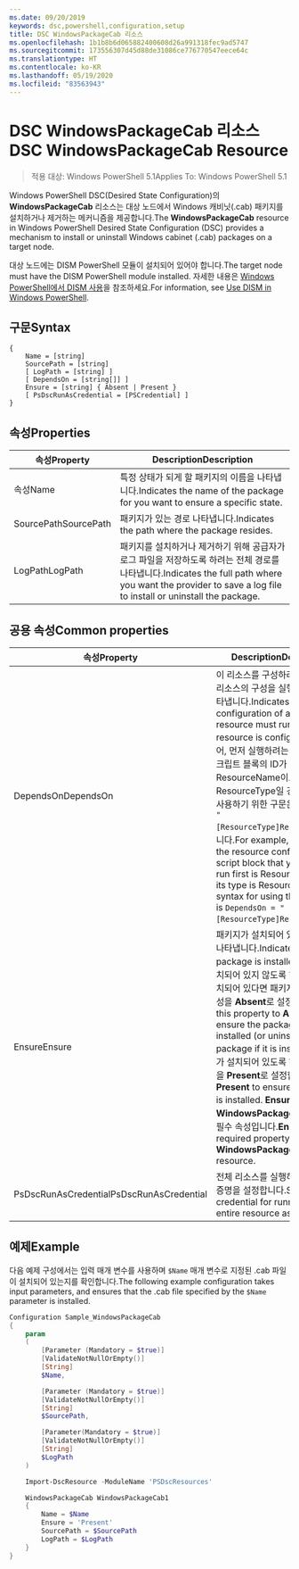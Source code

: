 ```yaml
---
ms.date: 09/20/2019
keywords: dsc,powershell,configuration,setup
title: DSC WindowsPackageCab 리소스
ms.openlocfilehash: 1b1b8b6d065882400608d26a991318fec9ad5747
ms.sourcegitcommit: 173556307d45d88de31086ce776770547eece64c
ms.translationtype: HT
ms.contentlocale: ko-KR
ms.lasthandoff: 05/19/2020
ms.locfileid: "83563943"
---
```

# <a name="dsc-windowspackagecab-resource"></a><span data-ttu-id="b61b2-103">DSC WindowsPackageCab 리소스</span><span class="sxs-lookup"><span data-stu-id="b61b2-103">DSC WindowsPackageCab Resource</span></span>

> <span data-ttu-id="b61b2-104">적용 대상: Windows PowerShell 5.1</span><span class="sxs-lookup"><span data-stu-id="b61b2-104">Applies To: Windows PowerShell 5.1</span></span>

<span data-ttu-id="b61b2-105">Windows PowerShell DSC(Desired State Configuration)의 **WindowsPackageCab** 리소스는 대상 노드에서 Windows 캐비닛(.cab) 패키지를 설치하거나 제거하는 메커니즘을 제공합니다.</span><span class="sxs-lookup"><span data-stu-id="b61b2-105">The **WindowsPackageCab** resource in Windows PowerShell Desired State Configuration (DSC) provides a mechanism to install or uninstall Windows cabinet (.cab) packages on a target node.</span></span>

<span data-ttu-id="b61b2-106">대상 노드에는 DISM PowerShell 모듈이 설치되어 있어야 합니다.</span><span class="sxs-lookup"><span data-stu-id="b61b2-106">The target node must have the DISM PowerShell module installed.</span></span> <span data-ttu-id="b61b2-107">자세한 내용은 [Windows PowerShell에서 DISM 사용](/windows-hardware/manufacture/desktop/use-dism-in-windows-powershell-s14)을 참조하세요.</span><span class="sxs-lookup"><span data-stu-id="b61b2-107">For information, see [Use DISM in Windows PowerShell](/windows-hardware/manufacture/desktop/use-dism-in-windows-powershell-s14).</span></span>

## <a name="syntax"></a><span data-ttu-id="b61b2-108">구문</span><span class="sxs-lookup"><span data-stu-id="b61b2-108">Syntax</span></span>

```Syntax
{
    Name = [string]
    SourcePath = [string]
    [ LogPath = [string] ]
    [ DependsOn = [string[]] ]
    Ensure = [string] { Absent | Present }
    [ PsDscRunAsCredential = [PSCredential] ]
}
```

## <a name="properties"></a><span data-ttu-id="b61b2-109">속성</span><span class="sxs-lookup"><span data-stu-id="b61b2-109">Properties</span></span>

|<span data-ttu-id="b61b2-110">속성</span><span class="sxs-lookup"><span data-stu-id="b61b2-110">Property</span></span> |<span data-ttu-id="b61b2-111">Description</span><span class="sxs-lookup"><span data-stu-id="b61b2-111">Description</span></span> |
|---|---|
|<span data-ttu-id="b61b2-112">속성</span><span class="sxs-lookup"><span data-stu-id="b61b2-112">Name</span></span> |<span data-ttu-id="b61b2-113">특정 상태가 되게 할 패키지의 이름을 나타냅니다.</span><span class="sxs-lookup"><span data-stu-id="b61b2-113">Indicates the name of the package for you want to ensure a specific state.</span></span> |
|<span data-ttu-id="b61b2-114">SourcePath</span><span class="sxs-lookup"><span data-stu-id="b61b2-114">SourcePath</span></span> |<span data-ttu-id="b61b2-115">패키지가 있는 경로 나타냅니다.</span><span class="sxs-lookup"><span data-stu-id="b61b2-115">Indicates the path where the package resides.</span></span> |
|<span data-ttu-id="b61b2-116">LogPath</span><span class="sxs-lookup"><span data-stu-id="b61b2-116">LogPath</span></span> |<span data-ttu-id="b61b2-117">패키지를 설치하거나 제거하기 위해 공급자가 로그 파일을 저장하도록 하려는 전체 경로를 나타냅니다.</span><span class="sxs-lookup"><span data-stu-id="b61b2-117">Indicates the full path where you want the provider to save a log file to install or uninstall the package.</span></span> |

## <a name="common-properties"></a><span data-ttu-id="b61b2-118">공용 속성</span><span class="sxs-lookup"><span data-stu-id="b61b2-118">Common properties</span></span>

|<span data-ttu-id="b61b2-119">속성</span><span class="sxs-lookup"><span data-stu-id="b61b2-119">Property</span></span> |<span data-ttu-id="b61b2-120">Description</span><span class="sxs-lookup"><span data-stu-id="b61b2-120">Description</span></span> |
|---|---|
|<span data-ttu-id="b61b2-121">DependsOn</span><span class="sxs-lookup"><span data-stu-id="b61b2-121">DependsOn</span></span> |<span data-ttu-id="b61b2-122">이 리소스를 구성하려면 먼저 다른 리소스의 구성을 실행해야 함을 나타냅니다.</span><span class="sxs-lookup"><span data-stu-id="b61b2-122">Indicates that the configuration of another resource must run before this resource is configured.</span></span> <span data-ttu-id="b61b2-123">예를 들어, 먼저 실행하려는 리소스 구성 스크립트 블록의 ID가 ResourceName이고 해당 형식이 ResourceType일 경우, 이 속성을 사용하기 위한 구문은 `DependsOn = "[ResourceType]ResourceName"`입니다.</span><span class="sxs-lookup"><span data-stu-id="b61b2-123">For example, if the ID of the resource configuration script block that you want to run first is ResourceName and its type is ResourceType, the syntax for using this property is `DependsOn = "[ResourceType]ResourceName"`.</span></span> |
|<span data-ttu-id="b61b2-124">Ensure</span><span class="sxs-lookup"><span data-stu-id="b61b2-124">Ensure</span></span> |<span data-ttu-id="b61b2-125">패키지가 설치되어 있는지 여부를 나타냅니다.</span><span class="sxs-lookup"><span data-stu-id="b61b2-125">Indicates if the package is installed.</span></span> <span data-ttu-id="b61b2-126">패키지가 설치되어 있지 않도록 하려면(또는 설치되어 있다면 패키지를 제거) 이 속성을 **Absent**로 설정합니다.</span><span class="sxs-lookup"><span data-stu-id="b61b2-126">Set this property to **Absent** to ensure the package is not installed (or uninstall the package if it is installed).</span></span> <span data-ttu-id="b61b2-127">패키지가 설치되어 있도록 하려면 이 속성을 **Present**로 설정합니다.</span><span class="sxs-lookup"><span data-stu-id="b61b2-127">Set it to **Present** to ensure the package is installed.</span></span> <span data-ttu-id="b61b2-128">**Ensure**는 **WindowsPackageCab** 리소스의 필수 속성입니다.</span><span class="sxs-lookup"><span data-stu-id="b61b2-128">**Ensure** is a required property on the **WindowsPackageCab** resource.</span></span> |
|<span data-ttu-id="b61b2-129">PsDscRunAsCredential</span><span class="sxs-lookup"><span data-stu-id="b61b2-129">PsDscRunAsCredential</span></span> |<span data-ttu-id="b61b2-130">전체 리소스를 실행하기 위한 자격 증명을 설정합니다.</span><span class="sxs-lookup"><span data-stu-id="b61b2-130">Sets the credential for running the entire resource as.</span></span> |

## <a name="example"></a><span data-ttu-id="b61b2-131">예제</span><span class="sxs-lookup"><span data-stu-id="b61b2-131">Example</span></span>

<span data-ttu-id="b61b2-132">다음 예제 구성에서는 입력 매개 변수를 사용하며 `$Name` 매개 변수로 지정된 .cab 파일이 설치되어 있는지를 확인합니다.</span><span class="sxs-lookup"><span data-stu-id="b61b2-132">The following example configuration takes input parameters, and ensures that the .cab file specified by the `$Name` parameter is installed.</span></span>

```powershell
Configuration Sample_WindowsPackageCab
{
    param
    (
        [Parameter (Mandatory = $true)]
        [ValidateNotNullOrEmpty()]
        [String]
        $Name,

        [Parameter (Mandatory = $true)]
        [ValidateNotNullOrEmpty()]
        [String]
        $SourcePath,

        [Parameter(Mandatory = $true)]
        [ValidateNotNullOrEmpty()]
        [String]
        $LogPath
    )

    Import-DscResource -ModuleName 'PSDscResources'

    WindowsPackageCab WindowsPackageCab1
    {
        Name = $Name
        Ensure = 'Present'
        SourcePath = $SourcePath
        LogPath = $LogPath
    }
}
```
